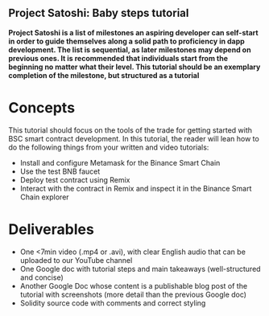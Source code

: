 ## Project Satoshi: Baby steps tutorial
**Project Satoshi is a list of milestones an aspiring developer can self-start in order to guide themselves along a solid path to proficiency in dapp development. The list is sequential, as later milestones may depend on previous ones. It is recommended that individuals start from the beginning no matter what their level. This tutorial should be an exemplary completion of the milestone, but structured as a tutorial**
# Concepts
This tutorial should focus on the tools of the trade for getting started with BSC smart contract development. In this tutorial, the reader will lean how to do the following things from your written and video tutorials:
- Install and configure Metamask for the Binance Smart Chain
- Use the test BNB faucet
- Deploy test contract using Remix
- Interact with the contract in Remix and inspect it in the Binance Smart Chain explorer

# Deliverables
- One <7min video (.mp4 or .avi), with clear English audio that can be uploaded to our YouTube channel
- One Google doc with tutorial steps and main takeaways (well-structured and concise)
- Another Google Doc whose content is a publishable blog post of the tutorial with screenshots (more detail than the previous Google doc)
- Solidity source code with comments and correct styling